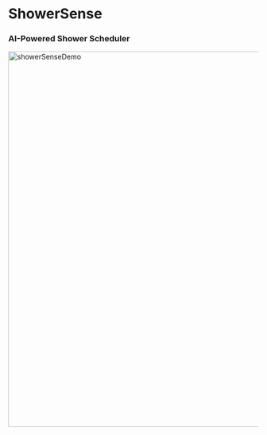 # ShowerSense
### AI-Powered Shower Scheduler
<img width="1138" height="757" alt="showerSenseDemo" src="https://github.com/user-attachments/assets/f3118452-29a8-42a1-aec4-ac99726ae46b" />
